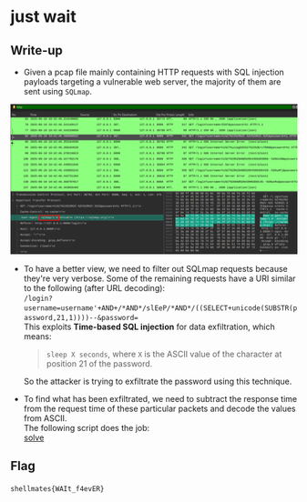 # just wait

## Write-up

- Given a pcap file mainly containing HTTP requests with SQL injection payloads targeting a vulnerable web server, the majority of them are sent using `SQLmap`.

![sqlmap](./sqlmap.png)

- To have a better view, we need to filter out SQLmap requests because they're very verbose. Some of the remaining requests have a URI similar to the following (after URL decoding):  
  `/login?username=username'+AND+/*AND*/slEeP/*AND*/((SELECT+unicode(SUBSTR(password,21,1))))--&password=`  
  This exploits **Time-based SQL injection** for data exfiltration, which means:

  > `sleep X seconds`, where `X` is the ASCII value of the character at position 21 of the password.

  So the attacker is trying to exfiltrate the password using this technique.

- To find what has been exfiltrated, we need to subtract the response time from the request time of these particular packets and decode the values from ASCII.  
  The following script does the job:  
  [solve](solve.py)

## Flag
`shellmates{WAIt_f4evER}`
